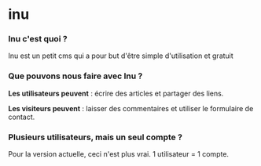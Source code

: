inu
===

### Inu c'est quoi ?

Inu est un petit cms qui a pour but d'être simple d'utilisation et gratuit

### Que pouvons nous faire avec Inu ?

**Les utilisateurs peuvent** : écrire des articles et partager des liens.

**Les visiteurs peuvent** : laisser des commentaires et utiliser le formulaire de contact.

### Plusieurs utilisateurs, mais un seul compte ?

Pour la version actuelle, ceci n'est plus vrai. 1 utilisateur = 1 compte.
